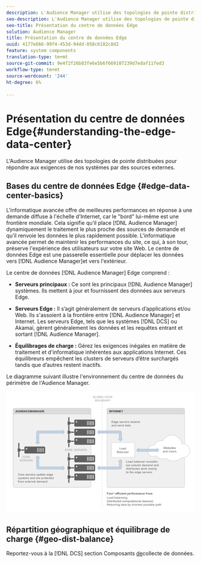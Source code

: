 ```yaml
---
description: L'Audience Manager utilise des topologies de pointe distribuées pour répondre aux exigences de nos systèmes par des sources externes.
seo-description: L'Audience Manager utilise des topologies de pointe distribuées pour répondre aux exigences de nos systèmes par des sources externes.
seo-title: Présentation du centre de données Edge
solution: Audience Manager
title: Présentation du centre de données Edge
uuid: 4177e666-99f4-453d-94dd-058c6182c8d2
feature: system components
translation-type: tm+mt
source-git-commit: 9e4f2f26b83fe6e5b6f669107239d7edaf11fed3
workflow-type: tm+mt
source-wordcount: '244'
ht-degree: 6%

---
```



# Présentation du centre de données Edge{#understanding-the-edge-data-center}

L&#39;Audience Manager utilise des topologies de pointe distribuées pour répondre aux exigences de nos systèmes par des sources externes.

## Bases du centre de données Edge {#edge-data-center-basics}

<!-- 

c_compedge.xml

 -->

L&#39;informatique avancée offre de meilleures performances en réponse à une demande diffuse à l&#39;échelle d&#39;Internet, car le &quot;bord&quot; lui-même est une frontière mondiale. Cela signifie qu’il place [!DNL Audience Manager] dynamiquement le traitement le plus proche des sources de demande et qu’il renvoie les données le plus rapidement possible. L&#39;informatique avancée permet de maintenir les performances du site, ce qui, à son tour, préserve l&#39;expérience des utilisateurs sur votre site Web. Le centre de données Edge est une passerelle essentielle pour déplacer les données vers [!DNL Audience Manager]et vers l&#39;extérieur.

Le centre de données [!DNL Audience Manager] Edge comprend :

* **Serveurs principaux :** Ce sont les principaux [!DNL Audience Manager] systèmes. Ils mettent à jour et fournissent des données aux serveurs Edge.

* **Serveurs Edge :** Il s’agit généralement de serveurs d’applications et/ou Web. Ils s&#39;assoient à la frontière entre [!DNL Audience Manager] et Internet. Les serveurs Edge, tels que les systèmes [!DNL DCS] ou Akamai, gèrent généralement les données et les requêtes entrant et sortant [!DNL Audience Manager].

* **Équilibrages de charge :** Gérez les exigences inégales en matière de traitement et d&#39;informatique inhérentes aux applications Internet. Ces équilibreurs empêchent les clusters de serveurs d’être surchargés tandis que d’autres restent inactifs.

Le diagramme suivant illustre l&#39;environnement du centre de données du périmètre de l&#39;Audience Manager.

![](assets/edge_data_center.png)

## Répartition géographique et équilibrage de charge {#geo-dist-balance}

Reportez-vous à la [!DNL DCS] section Composants [de](../../reference/system-components/components-data-collection.md)collecte de données.
